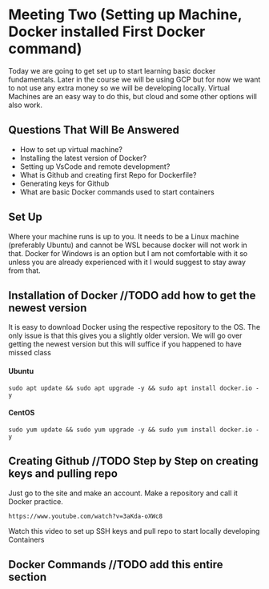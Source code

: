 # Meeting Two (Setting up Machine, Docker installed First Docker command)
Today we are going to get set up to start learning basic docker fundamentals. Later in the course we will be using GCP but for now we want to not use any extra money so we will be developing locally. Virtual Machines are an easy way to do this, but cloud and some other options will also work. 

## Questions That Will Be Answered

* How to set up virtual machine?
* Installing the latest version of Docker?
* Setting up VsCode and remote development?
* What is Github and creating first Repo for Dockerfile?
* Generating keys for Github
* What are basic Docker commands used to start containers

## Set Up
Where your machine runs is up to you. It needs to be a Linux machine (preferably Ubuntu) and cannot be WSL because docker will not work in that. Docker for Windows is an option but I am not comfortable with it so unless you are already experienced with it I would suggest to stay away from that. 

## Installation of Docker //TODO add how to get the newest version
It is easy to download Docker using the respective repository to the OS. The only issue is that this gives you a slightly older version. We will go over getting the newest version but this will suffice if you happened to have missed class

#### Ubuntu
    sudo apt update && sudo apt upgrade -y && sudo apt install docker.io -y  


#### CentOS
    sudo yum update && sudo yum upgrade -y && sudo yum install docker.io -y
    
## Creating Github //TODO Step by Step on creating keys and pulling repo
Just go to the site and make an account. Make a repository and call it Docker practice. 

    https://www.youtube.com/watch?v=3aKda-oXWc8

Watch this video to set up SSH keys and pull repo to start locally developing Containers

## Docker Commands //TODO add this entire section
